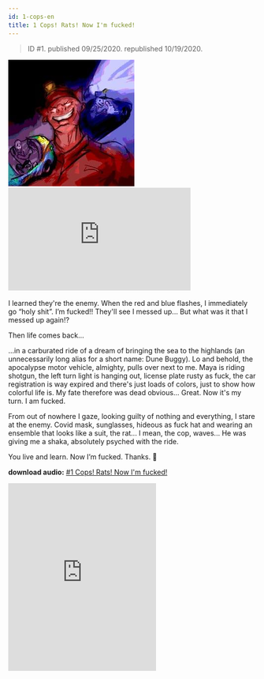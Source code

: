 ```yaml
---
id: 1-cops-en
title: 1 Cops! Rats! Now I'm fucked!
---
```


> ID #1. published 09/25/2020. republished 10/19/2020.

![img](../../static/img/01-cops-desenho.jpg) <iframe width="370" height="208" src="https://www.youtube.com/embed/q8GWsk6FiT8" frameborder="0" allow="accelerometer; autoplay; clipboard-write; encrypted-media; gyroscope; picture-in-picture" allowfullscreen></iframe>

I learned they're the enemy. When the red and blue flashes, I immediately go “holy shit”. I’m fucked!! They'll see I messed up... But what was it that I messed up again!?

Then life comes back...

...in a carburated ride of a dream of bringing the sea to the highlands (an unnecessarily long alias for a short name: Dune Buggy). Lo and behold, the apocalypse motor vehicle, almighty, pulls over next to me. Maya is riding shotgun, the left turn light is hanging out, license plate rusty as fuck, the car registration is way expired and there's just loads of colors, just to show how colorful life is. My fate therefore was dead obvious... Great. Now it's my turn. I am fucked.

From out of nowhere I gaze, looking guilty of nothing and everything, I stare at the enemy. Covid mask, sunglasses, hideous as fuck hat and wearing an ensemble that looks like a suit, the rat... I mean, the cop, waves... He was giving me a shaka, absolutely psyched with the ride.

You live and learn. Now I’m fucked. Thanks. 🙏

**download audio:** <a href="/audio/BC-01-cops-audio-remix-en.mp4" target="_blank">#1 Cops! Rats! Now I'm fucked!</a>

<iframe src="https://open.spotify.com/embed/track/4K1DB7EedHPuVnhVrnvf2U" width="300" height="380" frameborder="0" allowtransparency="true" allow="encrypted-media"></iframe>